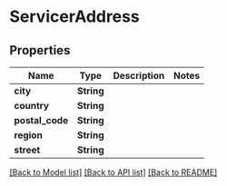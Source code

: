 # ServicerAddress

## Properties

Name | Type | Description | Notes
------------ | ------------- | ------------- | -------------
**city** | **String** |  | 
**country** | **String** |  | 
**postal_code** | **String** |  | 
**region** | **String** |  | 
**street** | **String** |  | 

[[Back to Model list]](../README.md#documentation-for-models) [[Back to API list]](../README.md#documentation-for-api-endpoints) [[Back to README]](../README.md)


